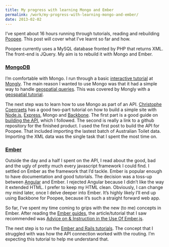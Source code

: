 ```yaml
---
title: My progress with learning Mongo and Ember
permalink: /work/my-progress-with-learning-mongo-and-ember/
date: 2013-02-02
---
```

I&#8217;ve spent about 16 hours running through tutorials, reading and rebuilding <a href="http://www.poopee.com.au" target="_blank">Poopee</a>. This post will cover what I&#8217;ve learnt so far and how.

Poopee currently uses a MySQL database fronted by PHP that returns XML. The front-end is JQuery. My aim is to rebuild it with Mongo and Ember.

### <a href="http://www.mongodb.org/" target="_blank">MongoDB</a>

I&#8217;m comfortable with Mongo. I run through a basic <a href="http://tutorial.mongly.com/tutorial/index" target="_blank">interactive tutorial</a> at <a href="http://mongly.com" target="_blank">Mongly</a>. The main reason I wanted to use Mongo was that it had a simple way to handle <a href="http://docs.mongodb.org/manual/core/geospatial-indexes/" target="_blank">geospatial queries</a>. This was covered by Mongly with a <a href="http://tutorial.mongly.com/geo/index" target="_blank">geospatial tutorial</a>.

The next step was to learn how to use Mongo as part of an API. <a href="http://coenraets.org/blog/" target="_blank">Christophe Coenraets</a> has a good two-part tutorial on how to build a simple site with <a href="http://nodejs.org/" target="_blank">Node.js</a>, <a href="http://expressjs.com/" target="_blank">Express</a>, Mongo and <a href="http://backbonejs.org/" target="_blank">Backbone</a>. The first part is a good guide on <a href="http://coenraets.org/blog/2012/10/creating-a-rest-api-using-node-js-express-and-mongodb/" target="_blank">building the API</a>, which I followed. The second is really a link to a github repository for the finished product. I used the first post to build the API for Poopee. That included importing the lastest batch of Australian Toilet data. Importing the XML data was the single task that I spent the most time on.

### <a href="http://emberjs.com/" target="_blank">Ember</a>

Outside the day and a half I spent on the API, I read about the good, bad and the ugly of pretty much every javascript framework I could find. I settled on Ember as the framework that I&#8217;d tackle. Ember is popular enough to have documentation and good tutorials. The decision was a toss-up between <a href="http://angularjs.org/" target="_blank">Angular</a> and Ember. I rejected Angular because I didn&#8217;t like the way it extended HTML. I prefer to keep my HTML clean. Obviously, I can change my mind later, once I delve deeper into Ember. It&#8217;s highly likely I&#8217;ll end up using Backbone for Poopee, because it&#8217;s such a straight forward web app.

So far, I&#8217;ve spent my time coming to grips with the new (to me) concepts in Ember. After reading the <a href="http://emberjs.com/guides/" target="_blank">Ember guides</a>, the article/tutorial that I saw recommended was <a href="http://trek.github.com/" target="_blank">Advice on &#038; Instruction in the Use Of Ember.js</a>.

The next step is to run the <a href="http://reefpoints.dockyard.com/ember/2013/01/07/building-an-ember-app-with-rails-api-part-1.html" target="_blank">Ember and Rails tutorials</a>. The concept that I struggled with was how the API connection worked with the routing. I&#8217;m expecting this tutorial to help me understand that.